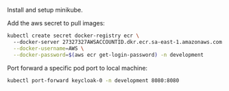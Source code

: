 
Install and setup minikube.

Add the aws secret to pull images:

```bash
kubectl create secret docker-registry ecr \                                                  
  --docker-server 27327327AWSACCOUNTID.dkr.ecr.sa-east-1.amazonaws.com \
  --docker-username=AWS \
  --docker-password=$(aws ecr get-login-password) -n development
```

Port forward a specific pod port to local machine:

```bash
kubectl port-forward keycloak-0 -n development 8080:8080
```

